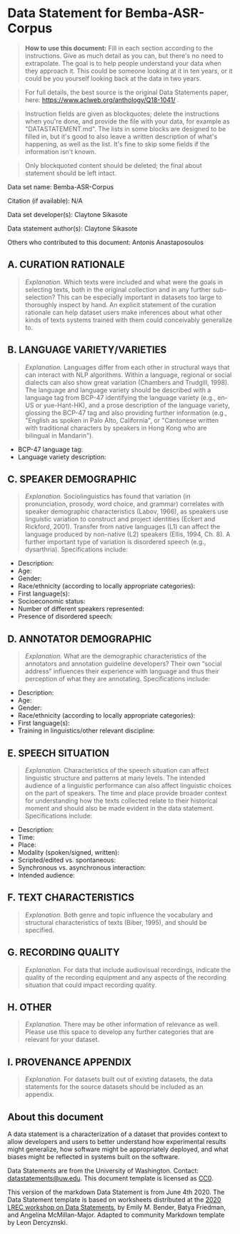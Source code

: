 # Data Statement for Bemba-ASR-Corpus

> **How to use this document:**
> Fill in each section according to the instructions. Give as much detail as you can, but there's no need to extrapolate. The goal is to help people understand your data when they approach it. This could be someone looking at it in ten years, or it could be you yourself looking back at the data in two years.

> For full details, the best source is the original Data Statements paper, here: https://www.aclweb.org/anthology/Q18-1041/ .

> Instruction fields are given as blockquotes; delete the instructions when you're done, and provide the file with your data, for example as "DATASTATEMENT.md". The lists in some blocks are designed to be filled in, but it's good to also leave a written description of what's happening, as well as the list. It's fine to skip some fields if the information isn't known.

> Only blockquoted content should be deleted; the final about statement should be left intact.

Data set name: Bemba-ASR-Corpus

Citation (if available): N/A

Data set developer(s): Claytone Sikasote

Data statement author(s): Claytone Sikasote

Others who contributed to this document: Antonis Anastaposoulos

## A. CURATION RATIONALE 

> *Explanation.* Which texts were included and what were the goals in selecting texts, both in the original collection and in any further sub-selection? This can be especially important in datasets too large to thoroughly inspect by hand. An explicit statement of the curation rationale can help dataset users make inferences about what other kinds of texts systems trained with them could conceivably generalize to.

## B. LANGUAGE VARIETY/VARIETIES

> *Explanation.* Languages differ from each other in structural ways that can interact with NLP algorithms. Within a language, regional or social dialects can also show great variation (Chambers and Trudgill, 1998). The language and language variety should be described with a language tag from BCP-47 identifying the language variety (e.g., en-US or yue-Hant-HK), and a prose description of the language variety, glossing the BCP-47 tag and also providing further information (e.g., "English as spoken in Palo Alto, California", or "Cantonese written with traditional characters by speakers in Hong Kong who are bilingual in Mandarin").

* BCP-47 language tag: 
* Language variety description: 

## C. SPEAKER DEMOGRAPHIC

> *Explanation.* Sociolinguistics has found that variation (in pronunciation, prosody, word choice, and grammar) correlates with speaker demographic characteristics (Labov, 1966), as speakers use linguistic variation to construct and project identities (Eckert and Rickford, 2001). Transfer from native languages (L1) can affect the language produced by non-native (L2) speakers (Ellis, 1994, Ch. 8). A further important type of variation is disordered speech (e.g., dysarthria). Specifications include: 

* Description: 
* Age: 
* Gender: 
* Race/ethnicity (according to locally appropriate categories): 
* First language(s): 
* Socioeconomic status: 
* Number of different speakers represented: 
* Presence of disordered speech: 
 
## D. ANNOTATOR DEMOGRAPHIC

> *Explanation.* What are the demographic characteristics of the annotators and annotation guideline developers? Their own “social address” influences their experience with language and thus their perception of what they are annotating. Specifications include:

* Description: 
* Age: 
* Gender: 
* Race/ethnicity (according to locally appropriate categories): 
* First language(s): 
* Training in linguistics/other relevant discipline: 


## E. SPEECH SITUATION

> *Explanation.* Characteristics of the speech situation can affect linguistic structure and patterns at many levels. The intended audience of a linguistic performance can also affect linguistic choices on the part of speakers. The time and place provide broader context for understanding how the texts collected relate to their historical moment and should also be made evident in the data statement. Specifications include:

* Description: 
* Time: 
* Place: 
* Modality (spoken/signed, written): 
* Scripted/edited vs. spontaneous: 
* Synchronous vs. asynchronous interaction: 
* Intended audience: 

## F. TEXT CHARACTERISTICS

> *Explanation.* Both genre and topic influence the vocabulary and structural characteristics of texts (Biber, 1995), and should be specified.

## G. RECORDING QUALITY

> *Explanation.* For data that include audiovisual recordings, indicate the quality of the recording equipment and any aspects of the recording situation that could impact recording quality.

## H. OTHER

> *Explanation.* There may be other information of relevance as well. Please use this space to develop any further categories that are relevant for your dataset. 

## I. PROVENANCE APPENDIX

> *Explanation.* For datasets built out of existing datasets, the data statements for the source datasets should be included as an appendix.


## About this document

A data statement is a characterization of a dataset that provides context to allow developers and users to better understand how experimental results might generalize, how software might be appropriately deployed, and what biases might be reflected in systems built on the software.

Data Statements are from the University of Washington. Contact: [datastatements@uw.edu](mailto:datastatements@uw.edu). This document template is licensed as [CC0](https://creativecommons.org/share-your-work/public-domain/cc0/).

This version of the markdown Data Statement is from June 4th 2020. The Data Statement template is based on worksheets distributed at the [2020 LREC workshop on Data Statements](https://sites.google.com/uw.edu/data-statements-for-nlp/), by Emily M. Bender, Batya Friedman, and Angelina McMillan-Major. Adapted to community Markdown template by Leon Dercyznski.
